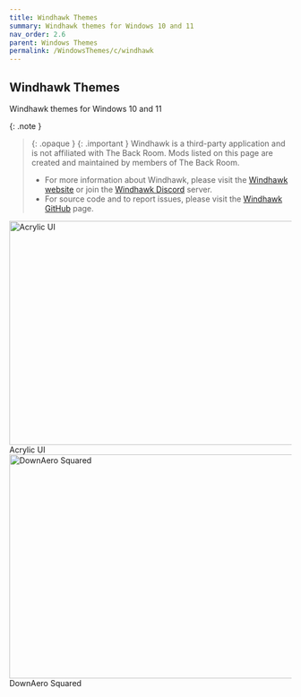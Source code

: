 ```yaml
---
title: Windhawk Themes
summary: Windhawk themes for Windows 10 and 11
nav_order: 2.6
parent: Windows Themes
permalink: /WindowsThemes/c/windhawk
---
```


## Windhawk Themes
Windhawk themes for Windows 10 and 11

{: .note }
> {: .opaque }
> {: .important }
> Windhawk is a third-party application and is not affiliated with The Back Room. Mods listed on this page are created and maintained by members of The Back Room.  
> 
> - For more information about Windhawk, please visit the [Windhawk website](https://windhawk.net) or join the [Windhawk Discord](https://discord.com/servers/windhawk-923944342991818753) server.
> - For source code and to report issues, please visit the [Windhawk GitHub](https://github.com/ramensoftware/windhawk) page.

<div class="gallery text-delta">
<div class="gallery-item">
<a target="_blank" href="/WindowsThemes/c/windhawk/AcrylicUI">
<img src="/assets/images/previews/notification-center-styler/acrylic.bmp?raw=True" alt="Acrylic UI" width="600" height="400">
</a>
<div class="desc">Acrylic UI</div>
</div>
<div class="gallery-item">
<a target="_blank" href="/WindowsThemes/c/windhawk/DownAeroSquared">
<img src="/assets/images/previews/windhawk-themes/down-aero-squared/Preview.bmp?raw=True" alt="DownAero Squared" width="600" height="400">
</a>
<div class="desc">DownAero Squared</div>
</div>
</div>